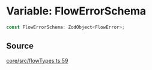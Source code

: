# Variable: FlowErrorSchema

```ts
const FlowErrorSchema: ZodObject<FlowError>;
```

## Source

[core/src/flowTypes.ts:59](https://github.com/firebase/genkit/blob/2b0be364306d92a8e7d13efc2da4fb04c1d21e29/js/core/src/flowTypes.ts#L59)
